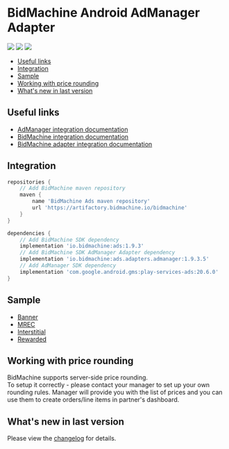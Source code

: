 # BidMachine Android AdManager Adapter

[<img src="https://img.shields.io/badge/SDK%20Version-1.9.3-brightgreen">](https://github.com/bidmachine/BidMachine-Android-SDK)
[<img src="https://img.shields.io/badge/Adapter%20Version-1.9.3.5-green">](https://artifactory.bidmachine.io/bidmachine/io/bidmachine/ads.adapters.admanager/1.9.3.5/)
[<img src="https://img.shields.io/badge/AdManager%20Version-20.6.0-blue">](https://developers.google.com/ad-manager/mobile-ads-sdk/android/quick-start)

* [Useful links](#useful-links)
* [Integration](#integration)
* [Sample](#sample)
* [Working with price rounding](#working-with-price-rounding)
* [What's new in last version](#whats-new-in-last-version)

## Useful links
* [AdManager integration documentation](https://developers.google.com/ad-manager/mobile-ads-sdk/android/quick-start)
* [BidMachine integration documentation](https://docs.bidmachine.io/docs/in-house-mediation)
* [BidMachine adapter integration documentation](https://docs.bidmachine.io/docs/google-ad-manager)

## Integration
```gradle
repositories {
    // Add BidMachine maven repository
    maven {
        name 'BidMachine Ads maven repository'
        url 'https://artifactory.bidmachine.io/bidmachine'
    }
}

dependencies {
    // Add BidMachine SDK dependency
    implementation 'io.bidmachine:ads:1.9.3'
    // Add BidMachine SDK AdManager Adapter dependency
    implementation 'io.bidmachine:ads.adapters.admanager:1.9.3.5'
    // Add AdManager SDK dependency
    implementation 'com.google.android.gms:play-services-ads:20.6.0'
}
```

## Sample
* [Banner](example_pre_bid/src/main/java/io/bidmachine/example/MainActivity.java#L129)
* [MREC](example_pre_bid/src/main/java/io/bidmachine/example/MainActivity.java#L252)
* [Interstitial](example_pre_bid/src/main/java/io/bidmachine/example/MainActivity.java#L375)
* [Rewarded](example_pre_bid/src/main/java/io/bidmachine/example/MainActivity.java#L489)

## Working with price rounding
BidMachine supports server-side price rounding.<br>
To setup it correctly - please contact your manager to set up your own rounding rules. Manager will provide you with the list of prices and you can use them to create orders/line items in partner's dashboard.<br>

## What's new in last version
Please view the [changelog](CHANGELOG.md) for details.
